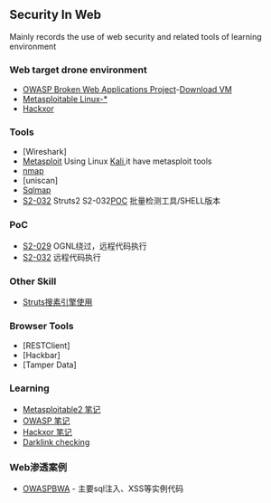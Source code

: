 ## Security In Web
Mainly records the use of web security and related tools of learning environment

### Web target drone environment
- [OWASP Broken Web Applications Project](https://www.owasp.org/index.php/OWASP_Broken_Web_Applications_Project)-[Download VM](http://sourceforge.net/projects/owaspbwa/)
- [Metasploitable Linux-*](http://sourceforge.net/projects/metasploitable/files/Metasploitable2/)
- [Hackxor](http://hackxor.sourceforge.net/cgi-bin/index.pl)

### Tools
- [Wireshark]
- [Metasploit](http://www.metasploit.com/) Using Linux [Kali](https://www.kali.org/),it have metasploit tools
- [nmap](Linux-nmap.md)
- [uniscan]
- [Sqlmap](Linux-kali1.1-sqlmap-injection.md)
- [S2-032](s2-032.sh) Struts2 S2-032[POC](s2-032-poc.md) 批量检测工具/SHELL版本

### PoC
- [S2-029](s2-029-poc.md) OGNL绕过，远程代码执行
- [S2-032](s2-032-poc.md) 远程代码执行

### Other Skill
- [Struts搜素引擎使用](SearchEngine/StrutsForSearchEngine.md)

### Browser Tools
- [RESTClient]
- [Hackbar]
- [Tamper Data]

### Learning 
- [Metasploitable2 笔记](Metasploitable2/zh/index.md)
- [OWASP 笔记](OWASPBWA/index.md)
- [Hackxor 笔记](Hackxor/index.md)
- [Darklink checking](Dark_chain_detection.md)

### Web渗透案例
- [OWASPBWA](OWASPBWA/index.md) - 主要sql注入、XSS等实例代码
